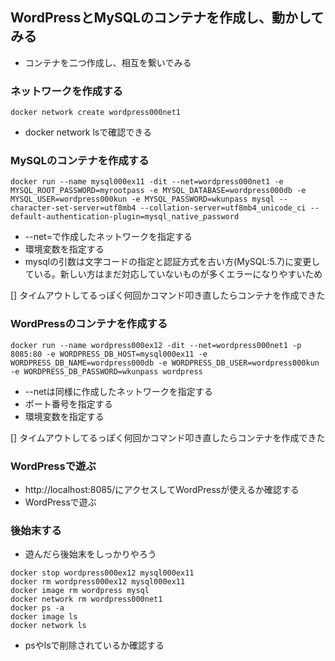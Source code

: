 ## WordPressとMySQLのコンテナを作成し、動かしてみる

* コンテナを二つ作成し、相互を繋いでみる

### ネットワークを作成する
```
docker network create wordpress000net1
```
* docker network lsで確認できる

### MySQLのコンテナを作成する
```
docker run --name mysql000ex11 -dit --net=wordpress000net1 -e MYSQL_ROOT_PASSWORD=myrootpass -e MYSQL_DATABASE=wordpress000db -e MYSQL_USER=wordpress000kun -e MYSQL_PASSWORD=wkunpass mysql --character-set-server=utf8mb4 --collation-server=utf8mb4_unicode_ci --default-authentication-plugin=mysql_native_password
```
* --net=で作成したネットワークを指定する
* 環境変数を指定する
* mysqlの引数は文字コードの指定と認証方式を古い方(MySQL:5.7)に変更している。新しい方はまだ対応していないものが多くエラーになりやすいため

[] タイムアウトしてるっぽく何回かコマンド叩き直したらコンテナを作成できた

### WordPressのコンテナを作成する
``` 
docker run --name wordpress000ex12 -dit --net=wordpress000net1 -p 8085:80 -e WORDPRESS_DB_HOST=mysql000ex11 -e WORDPRESS_DB_NAME=wordpress000db -e WORDPRESS_DB_USER=wordpress000kun -e WORDPRESS_DB_PASSWORD=wkunpass wordpress
``` 
* --netは同様に作成したネットワークを指定する
* ポート番号を指定する
* 環境変数を指定する

[] タイムアウトしてるっぽく何回かコマンド叩き直したらコンテナを作成できた

### WordPressで遊ぶ

* http://localhost:8085/にアクセスしてWordPressが使えるか確認する
* WordPressで遊ぶ

### 後始末する
* 遊んだら後始末をしっかりやろう
```
docker stop wordpress000ex12 mysql000ex11
docker rm wordpress000ex12 mysql000ex11
docker image rm wordpress mysql
docker network rm wordpress000net1
docker ps -a
docker image ls
docker network ls
```
* psやlsで削除されているか確認する
